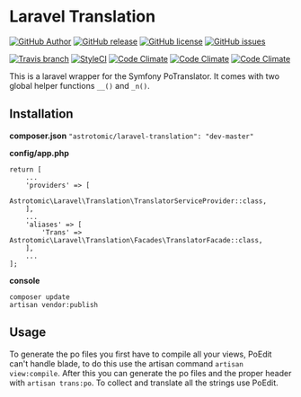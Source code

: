 # Laravel Translation

[![GitHub Author](https://img.shields.io/badge/author-@astrotomic-orange.svg?style=flat-square)](https://github.com/Astrotomic)
[![GitHub release](https://img.shields.io/github/release/astrotomic/laravel-translation.svg?style=flat-square)](https://github.com/Astrotomic/laravel-translation/releases)
[![GitHub license](https://img.shields.io/badge/license-MIT-blue.svg?style=flat-square)](https://raw.githubusercontent.com/Astrotomic/laravel-translation/master/LICENSE)
[![GitHub issues](https://img.shields.io/github/issues/Astrotomic/laravel-translation.svg?style=flat-square)](https://github.com/Astrotomic/laravel-translation/issues)

[![Travis branch](https://img.shields.io/travis/Astrotomic/laravel-translation/master.svg?style=flat-square)](https://travis-ci.org/Astrotomic/laravel-translation/branches)
[![StyleCI](https://styleci.io/repos/46973484/shield)](https://styleci.io/repos/46973484)
[![Code Climate](https://img.shields.io/codeclimate/github/Astrotomic/laravel-translation.svg?style=flat-square)](https://codeclimate.com/github/Astrotomic/laravel-translation)
[![Code Climate](https://img.shields.io/codeclimate/coverage/github/Astrotomic/laravel-translation.svg?style=flat-square)](https://codeclimate.com/github/Astrotomic/laravel-translation/coverage)
[![Code Climate](https://img.shields.io/codeclimate/issues/github/Astrotomic/laravel-translation.svg?style=flat-square)](https://codeclimate.com/github/Astrotomic/laravel-translation/issues)

This is a laravel wrapper for the Symfony PoTranslator. It comes with two global helper functions `__()` and `_n()`.

## Installation

**composer.json** `"astrotomic/laravel-translation": "dev-master"`

**config/app.php**

```
return [
    ...
    'providers' => [
        Astrotomic\Laravel\Translation\TranslatorServiceProvider::class,
    ],
    ...
    'aliases' => [
        'Trans' => Astrotomic\Laravel\Translation\Facades\TranslatorFacade::class,
    ],
    ...
];
```

**console**

```
composer update
artisan vendor:publish
```

## Usage

To generate the po files you first have to compile all your views, PoEdit can't handle blade, to do this use the artisan command `artisan view:compile`. After this you can generate the po files and the proper header with `artisan trans:po`. To collect and translate all the strings use PoEdit.